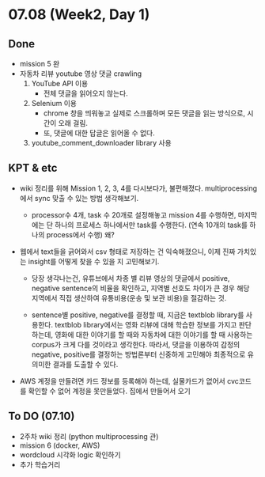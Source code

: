 # 07.08 (Week2, Day 1)

## Done
- mission 5 완
- 자동차 리뷰 youtube 영상 댓글 crawling
    1. YouTube API 이용
        - 전체 댓글을 읽어오지 않는다.
    2. Selenium 이용
        - chrome 창을 띄워놓고 실제로 스크롤하며 모든 댓글을 읽는 방식으로, 시간이 오래 걸림.
        - 또, 댓글에 대한 답글은 읽어올 수 없다. 
    3. youtube_comment_downloader library 사용


## KPT & etc
- wiki 정리를 위해 Mission 1, 2, 3, 4를 다시보다가, 불편해졌다. multiprocessing에서 sync 맞출 수 있는 방법 생각해보기. 
    - processor수 4개, task 수 20개로 설정해놓고 mission 4를 수행하면, 마지막에는 단 하나의 프로세스 하나에서만 task를 수행한다. (연속 10개의 task를 하나의 process에서 수행) 왜? 

- 웹에서 text들을 긁어와서 csv 형태로 저장하는 건 익숙해졌으니, 이제 진짜 가치있는 insight를 어떻게 찾을 수 있을 지 고민해보기.
    - 당장 생각나는건, 유튜브에서 차종 별 리뷰 영상의 댓글에서 positive, negative sentence의 비율을 확인하고, 지역별 선호도 차이가 큰 경우 해당 지역에서 직접 생산하여 유통비용(운송 및 보관 비용)을 절감하는 것.

    - sentence별 positive, negative를 결정할 때, 지금은 textblob library를 사용한다. textblob library에서는 영화 리뷰에 대해 학습한 정보를 가지고 판단하는데, 영화에 대한 이야기를 할 때와 자동차에 대한 이야기를 할 때 사용하는 corpus가 크게 다를 것이라고 생각한다. 따라서, 댓글을 이용하여 감정의 negative, positive를 결정하는 방법론부터 신중하게 고민해야 최종적으로 유의미한 결과를 도출할 수 있다. 

- AWS 계정을 만들려면 카드 정보를 등록해야 하는데, 실물카드가 없어서 cvc코드를 확인할 수 없어 계정을 못만들었다. 집에서 만들어서 오기

## To DO (07.10)
- 2주차 wiki 정리 (python multiprocessing 관)
- mission 6 (docker, AWS)
- wordcloud 시각화 logic 확인하기
- 추가 학습거리 